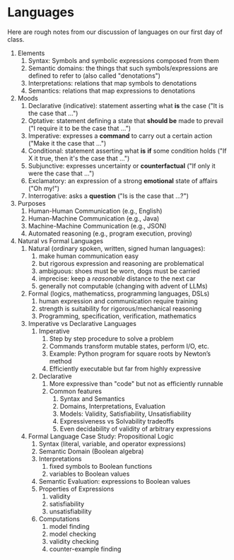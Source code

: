 # Languages

Here are rough notes from our discussion of languages on our first
day of class. 

1. Elements  
   1. Syntax: Symbols and symbolic expressions composed from them
   2. Semantic domains: the things that such symbols/expressions are defined to refer to (also called "denotations")
   3. Interpretations: relations that map symbols to denotations
   4. Semantics: relations that map expressions to denotations
2. Moods
   1. Declarative (indicative): statement asserting what **is** the case ("It is the case that ...")
   2. Optative: statement defining a state that **should be** made to prevail ("I require it to be the case that ...")
   3. Imperative: expresses a **command** to carry out a certain action ("Make it the case that ...")
   4. Conditional: statement asserting what **is** **if** some condition holds ("If X it true, then it's the case that ...")
   5. Subjunctive: expresses uncertainty or **counterfactual** ("If only it were the case that ...")
   6. Exclamatory: an expression of a strong **emotional** state of affairs ("Oh my!")
   7. Interrogative: asks a **question**  ("Is is the case that ...?")
3. Purposes  
   1. Human-Human Communication (e.g., English)
   2. Human-Machine Communication (e.g., Java)
   3. Machine-Machine Communication (e.g., JSON)
   4. Automated reasoning (e.g., program execution, proving)
4. Natural vs Formal Languages  
   1. Natural (ordinary spoken, written, signed human languages):
      1. make human communication easy  
      2. but rigorous expression and reasoning are problematical
      3. ambiguous: shoes must be worn, dogs must be carried
      4. imprecise: keep a *reasonable* distance to the next car
      5. generally not computable (changing with advent of LLMs)  
   2. Formal (logics, mathematicss, programming languages, DSLs)  
      1. human expression and communication require training
      2. strength is suitability for rigorous/mechanical reasoning
      3. Programming, specification, verification, mathematics
   3. Imperative vs Declarative Languages
      1. Imperative  
         1. Step by step procedure to solve a problem
         2. Commands transform mutable states, perform I/O, etc.
         3. Example: Python program for square roots by Newton’s method
         4. Efficiently executable but far from highly expressive  
      2. Declarative  
         1. More expressive than "code" but not as efficiently runnable  
         2. Common features
            1. Syntax and Semantics
            2. Domains, Interpretations, Evaluation  
            3. Models: Validity, Satisfiability, Unsatisfiability  
            4. Expressiveness vs Solvability tradeoffs 
            5. Even decidability of validity of arbitrary expressions  
   4. Formal Language Case Study: Propositional Logic
      1. Syntax (literal, variable, and operator expressions)
      2. Semantic Domain (Boolean algebra)
      3. Interpretations
         1. fixed symbols to Boolean functions
         2. variables to Boolean values
      4. Semantic Evaluation: expressions to Boolean values
      5. Properties of Expressions
         1. validity
         2. satisfiability
         3. unsatisfiability
      6. Computations
         1. model finding
         2. model checking
         3. validity checking
         4. counter-example finding

